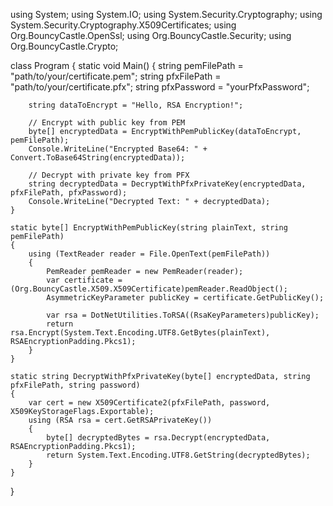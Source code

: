 using System;
using System.IO;
using System.Security.Cryptography;
using System.Security.Cryptography.X509Certificates;
using Org.BouncyCastle.OpenSsl;
using Org.BouncyCastle.Security;
using Org.BouncyCastle.Crypto;

class Program
{
    static void Main()
    {
        string pemFilePath = "path/to/your/certificate.pem";
        string pfxFilePath = "path/to/your/certificate.pfx";
        string pfxPassword = "yourPfxPassword";

        string dataToEncrypt = "Hello, RSA Encryption!";

        // Encrypt with public key from PEM
        byte[] encryptedData = EncryptWithPemPublicKey(dataToEncrypt, pemFilePath);
        Console.WriteLine("Encrypted Base64: " + Convert.ToBase64String(encryptedData));

        // Decrypt with private key from PFX
        string decryptedData = DecryptWithPfxPrivateKey(encryptedData, pfxFilePath, pfxPassword);
        Console.WriteLine("Decrypted Text: " + decryptedData);
    }

    static byte[] EncryptWithPemPublicKey(string plainText, string pemFilePath)
    {
        using (TextReader reader = File.OpenText(pemFilePath))
        {
            PemReader pemReader = new PemReader(reader);
            var certificate = (Org.BouncyCastle.X509.X509Certificate)pemReader.ReadObject();
            AsymmetricKeyParameter publicKey = certificate.GetPublicKey();

            var rsa = DotNetUtilities.ToRSA((RsaKeyParameters)publicKey);
            return rsa.Encrypt(System.Text.Encoding.UTF8.GetBytes(plainText), RSAEncryptionPadding.Pkcs1);
        }
    }

    static string DecryptWithPfxPrivateKey(byte[] encryptedData, string pfxFilePath, string password)
    {
        var cert = new X509Certificate2(pfxFilePath, password, X509KeyStorageFlags.Exportable);
        using (RSA rsa = cert.GetRSAPrivateKey())
        {
            byte[] decryptedBytes = rsa.Decrypt(encryptedData, RSAEncryptionPadding.Pkcs1);
            return System.Text.Encoding.UTF8.GetString(decryptedBytes);
        }
    }
}
